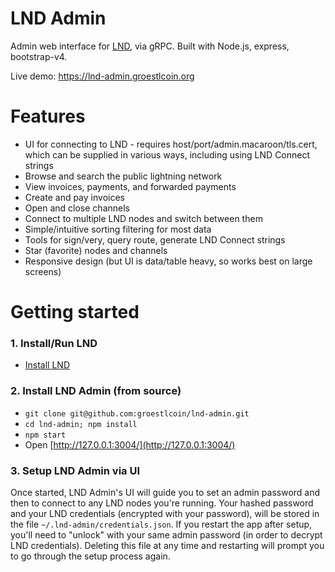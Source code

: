 # LND Admin

Admin web interface for [LND](https://github.com/groestlcoin/lnd), via gRPC. Built with Node.js, express, bootstrap-v4.

Live demo: https://lnd-admin.groestlcoin.org

# Features

* UI for connecting to LND - requires host/port/admin.macaroon/tls.cert, which can be supplied in various ways, including using LND Connect strings
* Browse and search the public lightning network
* View invoices, payments, and forwarded payments
* Create and pay invoices
* Open and close channels
* Connect to multiple LND nodes and switch between them
* Simple/intuitive sorting filtering for most data
* Tools for sign/very, query route, generate LND Connect strings
* Star (favorite) nodes and channels
* Responsive design (but UI is data/table heavy, so works best on large screens)


# Getting started

### 1. Install/Run LND

* [Install LND](https://github.com/groestlcoin/lnd/blob/master/docs/INSTALL.md)

### 2. Install LND Admin (from source)

* `git clone git@github.com:groestlcoin/lnd-admin.git`
* `cd lnd-admin; npm install`
* `npm start`
* Open [http://127.0.0.1:3004/](http://127.0.0.1:3004/)

### 3. Setup LND Admin via UI

Once started, LND Admin's UI will guide you to set an admin password and then to connect to any LND nodes you're running. Your hashed password and your LND credentials (encrypted with your password), will be stored in the file `~/.lnd-admin/credentials.json`. If you restart the app after setup, you'll need to "unlock" with your same admin password (in order to decrypt LND credentials). Deleting this file at any time and restarting will prompt you to go through the setup process again.

